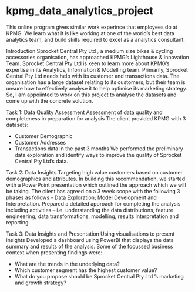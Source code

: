 # kpmg_data_analytics_project
This online program gives similar work experince that employees do at KPMG. We learn what it is like working at one of the world’s best data analytics team, and build skills required to excel as a analytics consultant.

Introduction
Sprocket Central Pty Ltd , a medium size bikes & cycling accessories organisation, has approached KPMG’s Lighthouse & Innovation Team. Sprocket Central Pty Ltd is keen to learn more about KPMG’s expertise in its Analytics, Information & Modelling team. Primarily, Sprocket Central Pty Ltd needs help with its customer and transactions data. The organisation has a large dataset relating to its customers, but their team is unsure how to effectively analyse it to help optimise its marketing strategy. So, I am appoiinted to work on this project to analyse the datasets and come up with the concrete solution.

Task 1: Data Quality Assessment
Assessment of data quality and completeness in preparation for analysis
The client provided KPMG with 3 datasets:

- Customer Demographic
- Customer Addresses
- Transactions data in the past 3 months
We performed the preliminary data exploration and identify ways to improve the quality of Sprocket Central Pty Ltd’s data.

Task 2: Data Insights
Targeting high value customers based on customer demographics and attributes.
In building this recommendation, we started with a PowerPoint presentation which outlined the approach which we will be taking.
The client has agreed on a 3 week scope with the following 3 phases as follows - Data Exploration; Model Development and Interpretation.
Prepared a detailed approach for completing the analysis including activities – i.e. understanding the data distributions, feature engineering, data transformations, modelling, results interpretation and reporting.

Task 3: Data Insights and Presentation
Using visualisations to present insights
Developed a dashboard using PowerBI that displays the data summary and results of the analysis. Some of the focussed business context when presenting findings were:
- What are the trends in the underlying data?
- Which customer segment has the highest customer value?
- What do you propose should be Sprocket Central Pty Ltd ’s marketing and growth strategy?
